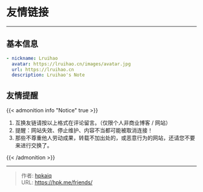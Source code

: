 # 友情链接


<!-- When you set data `friends.yml` in `yourProject/data/` directory, it will be automatically loaded here. -->

---

<!-- You can define additional content below for this page. -->

## 基本信息

```yaml
- nickname: Lruihao
  avatar: https://lruihao.cn/images/avatar.jpg
  url: https://lruihao.cn
  description: Lruihao's Note
```

## 友情提醒

{{< admonition info "Notice" true >}}

1. 互换友链请按以上格式在评论留言。（仅限个人非商业博客 / 网站）
2. 提醒：网站失效、停止维护、内容不当都可能被取消连接！
3. 那些不尊重他人劳动成果，转载不加出处的，或恶意行为的网站，还请您不要来进行交换了。

{{< /admonition >}}


---

> 作者: [hpkaiq](https://hpk.me)  
> URL: https://hpk.me/friends/  

